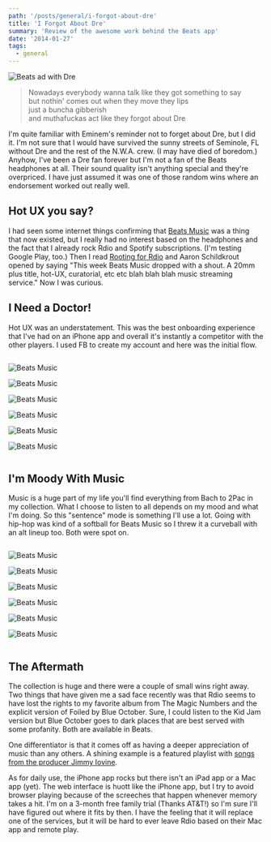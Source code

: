 ```yaml
---
path: '/posts/general/i-forgot-about-dre'
title: 'I Forgot About Dre'
summary: 'Review of the awesome work behind the Beats app'
date: '2014-01-27'
tags:
  - general
---
```


<div class="container">

![Beats ad with Dre](./dre-ad.jpg)

> Nowadays everybody wanna talk like they got something to say  
> but nothin' comes out when they move they lips  
> just a buncha gibberish  
> and muthafuckas act like they forgot about Dre

I'm quite familiar with Eminem's reminder not to forget about Dre, but I did it. I'm not sure that I would have survived the sunny streets of Seminole, FL without Dre and the rest of the N.W.A. crew. (I may have died of boredom.) Anyhow, I've been a Dre fan forever but I'm not a fan of the Beats headphones at all. Their sound quality isn't anything special and they're overpriced. I have just assumed it was one of those random wins where an endorsement worked out really well.

## Hot UX you say?

I had seen some internet things confirming that [Beats Music](https://www.beatsmusic.com/) was a thing that now existed, but I really had no interest based on the headphones and the fact that I already rock Rdio and Spotify subscriptions. (I'm testing Google Play, too.) Then I read [Rooting for Rdio](https://medium.com/dear-blank/69f99fc29d1) and Aaron Schildkrout opened by saying "This week Beats Music dropped with a shout. A 20mm plus title, hot-UX, curatorial, etc etc blah blah blah music streaming service." Now I was curious.

## I Need a Doctor!

Hot UX was an understatement. This was the best onboarding experience that I've had on an iPhone app and overall it's instantly a competitor with the other players. I used FB to create my account and here was the initial flow.

<div class="grid">

![Beats Music](./bm-01.jpg) 

![Beats Music](./bm-02.jpg) 

![Beats Music](./bm-03.jpg) 

![Beats Music](./bm-04.jpg) 

![Beats Music](./bm-05.jpg) 

![Beats Music](./bm-06.jpg)

</div>

## I'm Moody With Music

Music is a huge part of my life you'll find everything from Bach to 2Pac in my collection. What I choose to listen to all depends on my mood and what I'm doing. So this "sentence" mode is something I'll use a lot. Going with hip-hop was kind of a softball for Beats Music so I threw it a curveball with an alt lineup too. Both were spot on.

<div class="grid">

![Beats Music](./bm-07.jpg)

![Beats Music](./bm-08.jpg)

![Beats Music](./bm-09.jpg)

![Beats Music](./bm-13.jpg)

![Beats Music](./bm-14.jpg)

![Beats Music](./bm-15.jpg)

</div>

## The Aftermath

The collection is huge and there were a couple of small wins right away. Two things that have given me a sad face recently was that Rdio seems to have lost the rights to my favorite album from The Magic Numbers and the explicit version of Foiled by Blue October. Sure, I could listen to the Kid Jam version but Blue October goes to dark places that are best served with some profanity. Both are available in Beats.

One differentiator is that it comes off as having a deeper appreciation of music than any others. A shining example is a featured playlist with [songs from the producer Jimmy Iovine](https://listen.beatsmusic.com/playlists/pl139509655985455616).

As for daily use, the iPhone app rocks but there isn't an iPad app or a Mac app (yet). The web interface is huott like the iPhone app, but I try to avoid browser playing because of the screeches that happen whenever memory takes a hit. I'm on a 3-month free family trial (Thanks AT&T!) so I'm sure I'll have figured out where it fits by then. I have the feeling that it will replace one of the services, but it will be hard to ever leave Rdio based on their Mac app and remote play.

</div>

<style>.grid { overflow: hidden; } .grid-box--1of1 { display: block; margin-bottom: 1em; } @media (min-width: 768px) { .grid-box--m--1of3 { float: left; margin: 0 1% 1em 1%; width: 31%; } }</style>